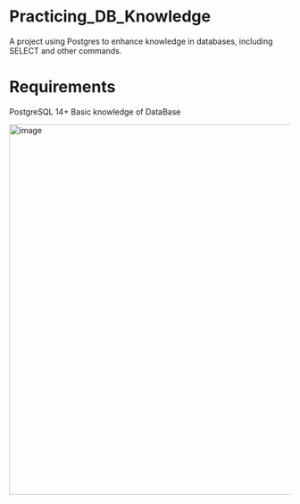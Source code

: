 # Practicing_DB_Knowledge
A project using Postgres to enhance knowledge in databases, including SELECT and other commands.


# Requirements
PostgreSQL 14+
Basic knowledge of DataBase

<img width="662" alt="image" src="https://github.com/PedroFurigo/Practicing_DB_Knowledge/assets/110186700/ef25d2ff-f77a-4552-9a7c-5b25acae0f35">
